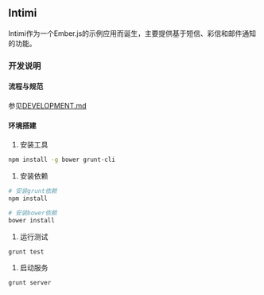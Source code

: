 ## Intimi

Intimi作为一个Ember.js的示例应用而诞生，主要提供基于短信、彩信和邮件通知的功能。

### 开发说明

#### 流程与规范

参见[DEVELOPMENT.md](http://gitlab.menglifang.org/opensource/intimi/blob/develop/DEVELOPMENT.md)

#### 环境搭建

1. 安装工具

  ```bash
  npm install -g bower grunt-cli
  ```

1. 安装依赖

  ```bash
  # 安装grunt依赖
  npm install

  # 安装bower依赖
  bower install
  ```

1. 运行测试

  ```bash
  grunt test
  ```

1. 启动服务

  ```bash
  grunt server
  ```
